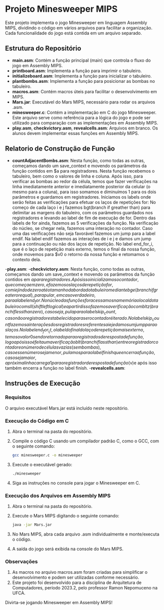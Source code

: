 # Projeto Minesweeper MIPS

Este projeto implementa o jogo Minesweeper em linguagem Assembly MIPS, dividindo o código em vários arquivos para facilitar a organização. Cada funcionalidade do jogo está contida em um arquivo separado.

## Estrutura do Repositório

- **main.asm**: Contém a função principal (main) que controla o fluxo do jogo em Assembly MIPS.
- **printboard.asm**: Implementa a função para imprimir o tabuleiro.
- **initializeboard.asm**: Implementa a função para inicializar o tabuleiro.
- **plantbombs.asm**: Implementa a função para posicionar as bombas no tabuleiro.
- **macros.asm**: Contém macros úteis para facilitar o desenvolvimento em MIPS.
- **Mars.jar**: Executável do Mars MIPS, necessário para rodar os arquivos .asm.
- **minesweeper.c**: Contém a implementação em C do jogo Minesweeper. Este arquivo serve como referência para a lógica do jogo e pode ser utilizado para comparação com as implementações em Assembly MIPS.
- **play.asm**, **checkvictory.asm**, **revealcells.asm**: Arquivos em branco. Os alunos devem implementar essas funções em Assembly MIPS.

## Relatorio de Construção de Função
- **countAdjacentBombs.asm**:
	Nesta função, como todas as outras, começamos dando um save_context e movendo os parâmetros da função contidos em $a para registradores. Nesta função recebemos o tabuleiro, bem como o valores de linha e coluna. Após isso, para verificar as bombas ao redor da célula, temos que fazer verificações na linha imediatamente anterior e imediatamente posterior da celular (o mesmo para a coluna), para isso somamos e diminuímos 1 para os dois parâmetros e guardamos em registradores.
Iniciamos os labels onde serão feitas as verificações para efetuar os laços de repetições for:
	No começo de cada laço i e j fazemos bgt(branch if greather than) para delimitar as margens do tabuleiro, com os parâmetros guardados nos registradores e levando ao label de fim de execução de for.
	Dentro das labels de for ainda, fazemos as 5 verificações da função. Na verificação do núcleo, se chegar nela, fazemos uma interação no contador. Caso uma das verificações não seja favorável fazemos um jump para a label endif.
	Na label endif fazemos as interações de i e j e damos um jump para a continuação ou não dos laços de repetição.
No label end_for_i, que é o laço de repetição mais externo, temos o final da nossa função, onde movemos para $v0 o retorno da nossa função e retomamos o contexto dela.

-**play.asm**:
-**checkvictory.asm**:
	Nesta função, como todas as outras, começamos dando um save_context e movendo os parâmetros da função contidos em $a para registradores. Após isso inicializamos o contador, que começa em zero, e fazemos os laços de repetição for, com i e j indo de zero até o tamanho da borda do tabuleiro mediante bge (branch if greater or equal), para pular, em caso verdadeiro, para a label end_for.
	No núcleo das funções for acessamos na memória o local do tabuleiro com sll (shift left logical) e a partir disso fazemos a verificação com bltz (branch if less than zero), caso seja, pula para o label skip_count, caso não o registrador estabelecido para ser o contador é iterado. 
	No label skip_count fazemos a interações dos registradores referentes a i e j e damos um jump para os laços.
	No label end_for_i_it, o label do final do laço de repetição mais externo, temos o valor 0 sendo retornado para o registrados de resposta de função, logo após isso é feita uma verificação blt (branch if lass than) entre o registrador contador e o número de células vazias (sem bombas), caso esse número seja menor, pulamos para o label finish que encerra a função, caso seja maior, a próxima linha carrega 1 para o registrador de resposta de função ($v)e após isso também encerra a função no label finish.
-**revealcells.asm**:
  
## Instruções de Execução

### Requisitos

O arquivo executável Mars.jar está incluído neste repositório.

### Execução do Código em C

1. Abra o terminal na pasta do repositório.
2. Compile o código C usando um compilador padrão C, como o GCC, com o seguinte comando:

   ```bash
   gcc minesweeper.c -o minesweeper
   ```
3. Execute o executável gerado:

   ```bash
   ./minesweeper
   ```
4. Siga as instruções no console para jogar o Minesweeper em C.

### Execução dos Arquivos em Assembly MIPS

1. Abra o terminal na pasta do repositório.
2. Execute o Mars MIPS digitando o seguinte comando:

   ```bash
   java -jar Mars.jar
   ```
3. No Mars MIPS, abra cada arquivo .asm individualmente e monte/executa o código. 
4. A saída do jogo será exibida na console do Mars MIPS.

### Observações

1. As macros no arquivo macros.asm foram criadas para simplificar o desenvolvimento e podem ser utilizadas conforme necessário.
2. Este projeto foi desenvolvido para a disciplina de Arquitetura de Computadores, período 2023.2, pelo professor Ramon Nepomuceno na UFCA.

Divirta-se jogando Minesweeper em Assembly MIPS!
